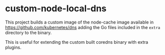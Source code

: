 # custom-node-local-dns

This project builds a custom image of the node-cache image available in
https://github.com/kubernetes/dns adding the Go files included in the `extra`
directory to the binary.

This is useful for extending the custom built coredns binary with extra
plugins.